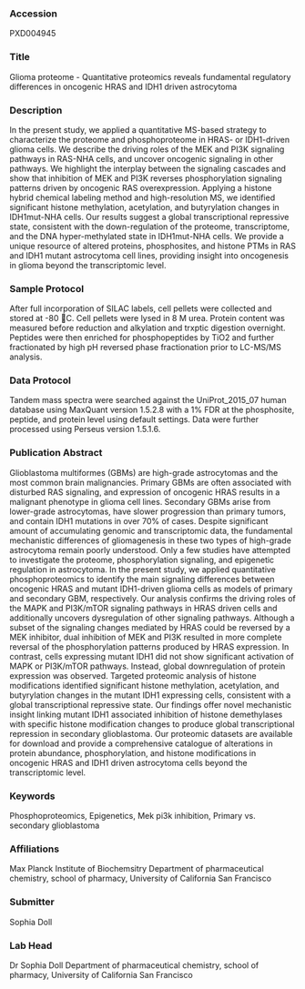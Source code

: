 ### Accession
PXD004945

### Title
Glioma proteome -  Quantitative proteomics reveals fundamental regulatory differences in oncogenic HRAS and IDH1 driven astrocytoma

### Description
In the present study, we applied a quantitative MS-based strategy to characterize the proteome and phosphoproteome in HRAS- or IDH1-driven glioma cells. We describe the driving roles of the MEK and PI3K signaling pathways in RAS-NHA cells, and uncover oncogenic signaling in other pathways. We highlight the interplay between the signaling cascades and show that inhibition of MEK and PI3K reverses phosphorylation signaling patterns driven by oncogenic RAS overexpression. Applying a histone hybrid chemical labeling method and high-resolution MS, we identified significant histone methylation, acetylation, and butyrylation changes in IDH1mut-NHA cells. Our results suggest a global transcriptional repressive state, consistent with the down-regulation of the proteome, transcriptome, and the DNA hyper-methylated state in IDH1mut-NHA cells. We provide a unique resource of altered proteins, phosphosites, and histone PTMs in RAS and IDH1 mutant astrocytoma cell lines, providing insight into oncogenesis in glioma beyond the transcriptomic level.

### Sample Protocol
After full incorporation of SILAC labels, cell pellets were collected and stored at -80 C. Cell pellets were lysed in 8 M urea. Protein content was measured before reduction and alkylation and trxptic digestion overnight. Peptides were then enriched for phosphopeptides by TiO2 and further fractionated by high pH reversed phase fractionation prior to LC-MS/MS analysis.

### Data Protocol
Tandem mass spectra were searched against the UniProt_2015_07 human database using MaxQuant version 1.5.2.8 with a 1% FDR at the phosphosite, peptide, and protein level using default settings. Data were further processed using Perseus version 1.5.1.6.

### Publication Abstract
Glioblastoma multiformes (GBMs) are high-grade astrocytomas and the most common brain malignancies. Primary GBMs are often associated with disturbed RAS signaling, and expression of oncogenic HRAS results in a malignant phenotype in glioma cell lines. Secondary GBMs arise from lower-grade astrocytomas, have slower progression than primary tumors, and contain IDH1 mutations in over 70% of cases. Despite significant amount of accumulating genomic and transcriptomic data, the fundamental mechanistic differences of gliomagenesis in these two types of high-grade astrocytoma remain poorly understood. Only a few studies have attempted to investigate the proteome, phosphorylation signaling, and epigenetic regulation in astrocytoma. In the present study, we applied quantitative phosphoproteomics to identify the main signaling differences between oncogenic HRAS and mutant IDH1-driven glioma cells as models of primary and secondary GBM, respectively. Our analysis confirms the driving roles of the MAPK and PI3K/mTOR signaling pathways in HRAS driven cells and additionally uncovers dysregulation of other signaling pathways. Although a subset of the signaling changes mediated by HRAS could be reversed by a MEK inhibitor, dual inhibition of MEK and PI3K resulted in more complete reversal of the phosphorylation patterns produced by HRAS expression. In contrast, cells expressing mutant IDH1 did not show significant activation of MAPK or PI3K/mTOR pathways. Instead, global downregulation of protein expression was observed. Targeted proteomic analysis of histone modifications identified significant histone methylation, acetylation, and butyrylation changes in the mutant IDH1 expressing cells, consistent with a global transcriptional repressive state. Our findings offer novel mechanistic insight linking mutant IDH1 associated inhibition of histone demethylases with specific histone modification changes to produce global transcriptional repression in secondary glioblastoma. Our proteomic datasets are available for download and provide a comprehensive catalogue of alterations in protein abundance, phosphorylation, and histone modifications in oncogenic HRAS and IDH1 driven astrocytoma cells beyond the transcriptomic level.

### Keywords
Phosphoproteomics, Epigenetics, Mek pi3k inhibition, Primary vs. secondary glioblastoma

### Affiliations
Max Planck Institute of Biochemsitry
Department of pharmaceutical chemistry, school of pharmacy, University of California San Francisco

### Submitter
Sophia Doll

### Lab Head
Dr Sophia Doll
Department of pharmaceutical chemistry, school of pharmacy, University of California San Francisco


